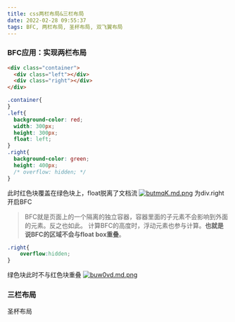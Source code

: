 ```yaml
---
title: css两栏布局&三栏布局
date: 2022-02-28 09:55:37
tags: BFC, 两栏布局, 圣杯布局, 双飞翼布局
---
```


### BFC应用：实现两栏布局

```html
<div class="container">
  <div class="left"></div>
  <div class="right"></div>
</div>
```

```css
.container{
}
.left{
  background-color: red;
  width: 300px;
  height: 300px;
  float: left;
}
.right{
  background-color: green;
  height: 400px;
  /* overflow: hidden; */
}
```

此时红色块覆盖在绿色块上，float脱离了文档流
[![butmqK.md.png](https://s4.ax1x.com/2022/02/28/butmqK.md.png)](https://imgtu.com/i/butmqK)
为div.right开启BFC

> BFC就是页面上的一个隔离的独立容器，容器里面的子元素不会影响到外面的元素。反之也如此。
计算BFC的高度时，浮动元素也参与计算。**也就是说BFC的区域不会与float box重叠**。
```css
.right{
	overflow:hidden;
}
```
绿色块此时不与红色块重叠
[![buw0vd.md.png](https://s4.ax1x.com/2022/02/28/buw0vd.md.png)](https://imgtu.com/i/buw0vd)
### 三栏布局
圣杯布局